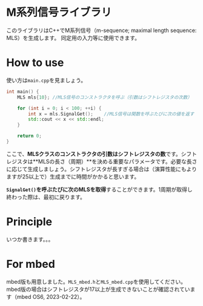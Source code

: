 # M系列信号ライブラリ

このライブラリはC++でM系列信号（m-sequence; maximal length sequence: MLS）を生成します。
同定用の入力等に使用できます。

# How to use

使い方は`main.cpp`を見ましょう。

```cpp
int main() {
    MLS mls{10}; //MLS信号のコンストラクタを呼ぶ（引数はシフトレジスタの次数）

    for (int i = 0; i < 100; ++i) {
        int x = mls.SignalGet();    //MLS信号は関数を呼ぶたびに次の値を返す
        std::cout << x << std::endl;
    }

    return 0;
}
```

 ここで、**MLSクラスのコンストラクタの引数はシフトレジスタの数**です。シフトレジスタは**MLSの長さ（周期）**を決める重要なパラメータです。必要な長さに応じて生成しましょう。シフトレジスタが長すぎる場合は（演算性能にもよりますが25以上で）生成までに時間がかかると思います。

**`SignalGet()`を呼ぶたびに次のMLSを取得**することができます。1周期が取得し終わった際は、最初に戻ります。

# Principle

いつか書きます。。。

# For mbed

mbed版も用意しました。`MLS_mbed.h`と`MLS_mbed.cpp`を使用してください。mbed版の場合はシフトレジスタが17以上が生成できないことが確認されています（mbed OS6, 2023-02-22）。
